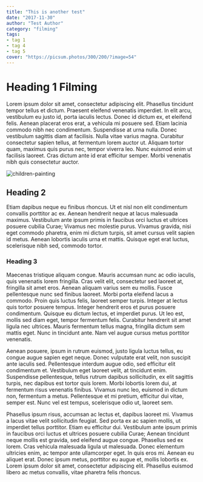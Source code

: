 ```yaml
---
title: "This is another test"
date: "2017-11-30"
author: "Test Author"
category: "filming"
tags: 
- tag 1
- tag 4
- tag 5
cover: "https://picsum.photos/300/200/?image=54"
---
```


# Heading 1 Filming

Lorem ipsum dolor sit amet, consectetur adipiscing elit. Phasellus tincidunt tempor tellus et dictum. Praesent eleifend venenatis imperdiet. In elit arcu, vestibulum eu justo id, porta iaculis lectus. Donec id dictum ex, et eleifend felis. Aenean placerat eros erat, a vehicula mi posuere sed. Etiam lacinia commodo nibh nec condimentum. Suspendisse at urna nulla. Donec vestibulum sagittis diam at facilisis. Nulla vitae varius magna. Curabitur consectetur sapien tellus, at fermentum lorem auctor ut. Aliquam tortor quam, maximus quis purus nec, tempor viverra leo. Nunc euismod enim ut facilisis laoreet. Cras dictum ante id erat efficitur semper. Morbi venenatis nibh quis consectetur auctor.

![children-painting](https://c1.staticflickr.com/5/4189/34410922296_46bfb3d48d_b.jpg)

## Heading 2

Etiam dapibus neque eu finibus rhoncus. Ut et nisl non elit condimentum convallis porttitor ac ex. Aenean hendrerit neque at lacus malesuada maximus. Vestibulum ante ipsum primis in faucibus orci luctus et ultrices posuere cubilia Curae; Vivamus nec molestie purus. Vivamus gravida, nisi eget commodo pharetra, enim mi dictum turpis, sit amet cursus velit sapien id metus. Aenean lobortis iaculis urna et mattis. Quisque eget erat luctus, scelerisque nibh sed, commodo tortor.

### Heading 3

Maecenas tristique aliquam congue. Mauris accumsan nunc ac odio iaculis, quis venenatis lorem fringilla. Cras velit elit, consectetur sed laoreet at, fringilla sit amet eros. Aenean aliquam varius sem eu mollis. Fusce pellentesque nunc sed finibus laoreet. Morbi porta eleifend lacus a commodo. Proin quis luctus felis, laoreet semper turpis. Integer at lectus quis tortor posuere tempus. Integer hendrerit eros et purus posuere condimentum. Quisque eu dictum lectus, et imperdiet purus. Ut leo est, mollis sed diam eget, tempor fermentum felis. Curabitur hendrerit sit amet ligula nec ultrices. Mauris fermentum tellus magna, fringilla dictum sem mattis eget. Nunc in tincidunt ante. Nam vel augue cursus metus porttitor venenatis.

Aenean posuere, ipsum in rutrum euismod, justo ligula luctus tellus, eu congue augue sapien eget neque. Donec vulputate erat velit, non suscipit ante iaculis sed. Pellentesque interdum augue odio, sed efficitur elit condimentum et. Vestibulum eget laoreet velit, at tincidunt enim. Suspendisse pellentesque, tellus rutrum dapibus sollicitudin, ex elit sagittis turpis, nec dapibus est tortor quis lorem. Morbi lobortis lorem dui, at fermentum risus venenatis finibus. Vivamus nunc leo, euismod in dictum non, fermentum a metus. Pellentesque et mi pretium, efficitur dui vitae, semper est. Nunc vel est tempus, scelerisque odio ut, laoreet sem.

Phasellus ipsum risus, accumsan ac lectus et, dapibus laoreet mi. Vivamus a lacus vitae velit sollicitudin feugiat. Sed porta ex ac sapien mollis, ut imperdiet tellus porttitor. Etiam eu efficitur dui. Vestibulum ante ipsum primis in faucibus orci luctus et ultrices posuere cubilia Curae; Aenean tincidunt neque mollis est gravida, sed eleifend augue congue. Phasellus sed ex lorem. Cras vehicula malesuada ligula ut malesuada. Donec elementum ultricies enim, ac tempor ante ullamcorper eget. In quis eros mi. Aenean eu aliquet erat. Donec ipsum metus, porttitor eu augue et, mollis lobortis ex. Lorem ipsum dolor sit amet, consectetur adipiscing elit. Phasellus euismod libero ac metus convallis, vitae pharetra felis rhoncus.
